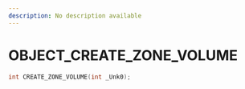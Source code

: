 ```yaml
---
description: No description available 
---
```


# OBJECT\_CREATE_ZONE_VOLUME

```cpp
int CREATE_ZONE_VOLUME(int _Unk0);
```
